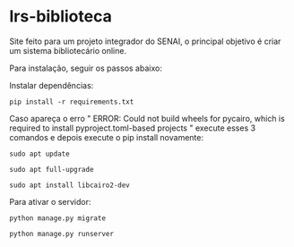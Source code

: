 # lrs-biblioteca

Site feito para um projeto integrador do SENAI, o principal objetivo é criar um sistema bibliotecário online.

Para instalação, seguir os passos abaixo:

Instalar dependências:

    pip install -r requirements.txt

Caso apareça o erro " ERROR: Could not build wheels for pycairo, which is required to install pyproject.toml-based projects " execute esses 3 comandos e depois execute o pip install novamente:

    sudo apt update

    sudo apt full-upgrade

    sudo apt install libcairo2-dev

Para ativar o servidor:

    python manage.py migrate

    python manage.py runserver
